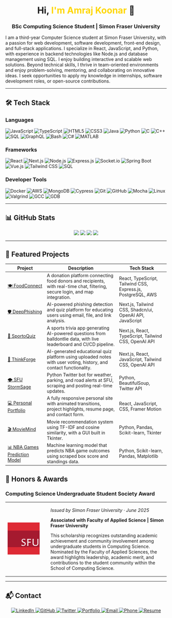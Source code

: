<h1 align="center">Hi, <span style="color:gold;">I'm Amraj Koonar</span> 👋</h1>

<h3 align="center">BSc Computing Science Student | Simon Fraser University</h3>

I am a third-year Computer Science student at Simon Fraser University, with a passion for web development, software development, front-end design, and full-stack applications. I specialize in React, JavaScript, and Python, with experience in backend technologies like Node.js and database management using SQL. I enjoy building interactive and scalable web solutions. Beyond technical skills, I thrive in team-oriented environments and enjoy problem-solving, mentoring, and collaborating on innovative ideas. I seek opportunities to apply my knowledge in internships, software development roles, or open-source contributions.

---

## 🛠️ Tech Stack

### **Languages**
![JavaScript](https://img.shields.io/badge/JavaScript-F7DF1E?style=for-the-badge&logo=javascript&logoColor=black)
![TypeScript](https://img.shields.io/badge/TypeScript-3178C6?style=for-the-badge&logo=typescript&logoColor=white)
![HTML5](https://img.shields.io/badge/HTML5-E34F26?style=for-the-badge&logo=html5&logoColor=white)
![CSS3](https://img.shields.io/badge/CSS3-1572B6?style=for-the-badge&logo=css3&logoColor=white)
![Java](https://img.shields.io/badge/Java-007396?style=for-the-badge&logo=java&logoColor=white)
![Python](https://img.shields.io/badge/Python-3776AB?style=for-the-badge&logo=python&logoColor=white)
![C](https://img.shields.io/badge/C-00599C?style=for-the-badge&logo=c&logoColor=white)
![C++](https://img.shields.io/badge/C++-00599C?style=for-the-badge&logo=c%2B%2B&logoColor=white)
![SQL](https://img.shields.io/badge/SQL-4479A1?style=for-the-badge&logo=sql&logoColor=white)
![GraphQL](https://img.shields.io/badge/GraphQL-E10098?style=for-the-badge&logo=graphql&logoColor=white)
![Bash](https://img.shields.io/badge/Bash-121011?style=for-the-badge&logo=gnu-bash&logoColor=white)
![C#](https://img.shields.io/badge/C%23-239120?style=for-the-badge&logo=c-sharp&logoColor=white)
![MATLAB](https://img.shields.io/badge/MATLAB-0076A8?style=for-the-badge&logo=MathWorks&logoColor=white)


### **Frameworks**
![React](https://img.shields.io/badge/React-20232A?style=for-the-badge&logo=react&logoColor=61DAFB)
![Next.js](https://img.shields.io/badge/Next.js-000000?style=for-the-badge&logo=next.js&logoColor=white)
![Node.js](https://img.shields.io/badge/Node.js-339933?style=for-the-badge&logo=nodedotjs&logoColor=white)
![Express.js](https://img.shields.io/badge/Express.js-000000?style=for-the-badge&logo=express&logoColor=white)
![Socket.io](https://img.shields.io/badge/Socket.io-010101?style=for-the-badge&logo=socket.io&logoColor=white)
![Spring Boot](https://img.shields.io/badge/Spring_Boot-6DB33F?style=for-the-badge&logo=spring-boot&logoColor=white)
![Vue.js](https://img.shields.io/badge/Vue.js-35495E?style=for-the-badge&logo=vue.js&logoColor=4FC08D)
![Tailwind CSS](https://img.shields.io/badge/Tailwind_CSS-38B2AC?style=for-the-badge&logo=tailwind-css&logoColor=white)
![SQL](https://img.shields.io/badge/PostgreSQL-4169E1?style=for-the-badge&logo=postgresql&logoColor=white)


### **Developer Tools**
![Docker](https://img.shields.io/badge/Docker-2496ED?style=for-the-badge&logo=docker&logoColor=white)
![AWS](https://img.shields.io/badge/AWS-232F3E?style=for-the-badge&logo=amazon-aws&logoColor=white)
![MongoDB](https://img.shields.io/badge/MongoDB-47A248?style=for-the-badge&logo=mongodb&logoColor=white)
![Cypress](https://img.shields.io/badge/Cypress-17202C?style=for-the-badge&logo=cypress&logoColor=white)
![Git](https://img.shields.io/badge/Git-F05032?style=for-the-badge&logo=git&logoColor=white)
![GitHub](https://img.shields.io/badge/GitHub-181717?style=for-the-badge&logo=github&logoColor=white)
![Mocha](https://img.shields.io/badge/Mocha-8D6748?style=for-the-badge&logo=mocha&logoColor=white)
![Linux](https://img.shields.io/badge/Linux-FCC624?style=for-the-badge&logo=linux&logoColor=black)
![Valgrind](https://img.shields.io/badge/Valgrind-3E8EDE?style=for-the-badge&logo=valgrind&logoColor=white)
![GCC](https://img.shields.io/badge/GCC-00599C?style=for-the-badge&logo=gnu&logoColor=white)
![GDB](https://img.shields.io/badge/GDB-00599C?style=for-the-badge&logo=gnu&logoColor=white)

---

## 📊 GitHub Stats

<p align="center">
  <img src="https://github-readme-stats.vercel.app/api?username=AmrajKoonar&show_icons=true&theme=tokyonight&hide_border=true" />
  <img src="https://github-readme-stats.vercel.app/api/top-langs/?username=AmrajKoonar&layout=compact&theme=tokyonight&hide_border=true" />
  <img src="https://streak-stats.demolab.com/?user=AmrajKoonar&theme=tokyonight&hide_border=true" />
  <img src="https://github-profile-trophy.vercel.app/?username=AmrajKoonar&theme=tokyonight&margin-w=5&margin-h=5" />
</p>

---

## 🚀 Featured Projects

| **Project** | **Description** | **Tech Stack** |
|------------|-----------------|----------------|
| [🍽️ FoodConnect](https://github.com/AmrajKoonar/Food-Connect) | A donation platform connecting food donors and recipients, with real-time chat, filtering, secure login, and map integration. | React, TypeScript, Tailwind CSS, Express.js, PostgreSQL, AWS |
| [🛡️ DeepPhishing](https://github.com/CMPT-276-SPRING-2025/final-project-06-valleys) | AI-powered phishing detection and quiz platform for educating users using email, file, and link analysis. | Next.js, Tailwind CSS, Shadcn/ui, OpenAI API, JavaScript |
| [🏀 SportoQuiz](https://github.com/AmrajKoonar/SportoQuiz) | A sports trivia app generating AI-powered questions from balldontlie data, with live leaderboard and CI/CD pipeline. | Next.js, React, TypeScript, Tailwind CSS, OpenAI API |
| [🧠 ThinkForge](https://github.com/AmrajKoonar/ThinkForge) | AI-generated educational quiz platform using uploaded notes with user voting, history, and contact functionality. | Next.js, React, JavaScript, Tailwind CSS, OpenAI API |
| [🌩️ SFU StormSage](https://github.com/AmrajKoonar/SFU-StormSage) | Python Twitter bot for weather, parking, and road alerts at SFU, scraping and posting real-time updates. | Python, BeautifulSoup, Twitter API |
| [💻 Personal Portfolio](https://github.com/AmrajKoonar/AmrajKoonar.github.io) | A fully responsive personal site with animated transitions, project highlights, resume page, and contact form. | React, JavaScript, CSS, Framer Motion |
| [🎬 MovieMind](https://github.com/AmrajKoonar/MovieMind) | Movie recommendation system using TF-IDF and cosine similarity, with a GUI built in Tkinter. | Python, Pandas, Scikit-learn, Tkinter |
| [📊 NBA Games Prediction Model](https://github.com/AmrajKoonar/NBA-Games-Prediction-Model) | Machine learning model that predicts NBA game outcomes using scraped box score and standings data. | Python, Scikit-learn, Pandas, Matplotlib |


## 🏅 Honors & Awards

### Computing Science Undergraduate Student Society Award

<table>
<tr>
<td width="120">
  <img src="https://raw.githubusercontent.com/AmrajKoonar/AmrajKoonar/main/sfu_logo.JPG" alt="SFU Logo" width="100" height="100" />
</td>
<td>

*Issued by Simon Fraser University · June 2025*

**Associated with Faculty of Applied Science | Simon Fraser University**

This scholarship recognizes outstanding academic achievement and community involvement among undergraduate students in Computing Science. Nominated by the Faculty of Applied Sciences, the award highlights leadership, academic merit, and contributions to the student community within the School of Computing Science.

</td>
</tr>
</table>



---

## 📬 Contact

<p align="center">

  <a href="https://www.linkedin.com/in/amraj-koonar/" target="_blank">
  <img src="https://img.shields.io/badge/LinkedIn-0A66C2?style=for-the-badge&logo=linkedin&logoColor=white" alt="LinkedIn">
  </a>
  <a href="https://github.com/amrajkoonar" target="_blank">
    <img src="https://img.shields.io/badge/GitHub-181717?style=for-the-badge&logo=github&logoColor=white" alt="GitHub">
  </a>
  <a href="https://twitter.com/amrajkoonar" target="_blank">
    <img src="https://img.shields.io/badge/Twitter-1DA1F2?style=for-the-badge&logo=twitter&logoColor=white" alt="Twitter">
  </a>
  <a href="https://amrajkoonar.github.io/" target="_blank">
    <img src="https://img.shields.io/badge/Portfolio-FF5722?style=for-the-badge&logo=web&logoColor=white" alt="Portfolio">
  </a>
  <a href="mailto:ask36@sfu.ca">
    <img src="https://img.shields.io/badge/Email-ask36@sfu.ca-D14836?style=for-the-badge&logo=gmail&logoColor=white" alt="Email">
  </a>
  <a href="tel:+12365186264">
    <img src="https://img.shields.io/badge/Phone-236--518--6264-007ACC?style=for-the-badge&logo=phone&logoColor=white" alt="Phone">
  </a>
  <a href="https://github.com/AmrajKoonar/AmrajKoonar/blob/main/Amraj_Koonar_Resume.pdf" target="_blank">
    <img src="https://img.shields.io/badge/Resume-View--PDF-4CAF50?style=for-the-badge&logo=adobe-acrobat-reader&logoColor=white" alt="Resume">
  </a>
</p>






